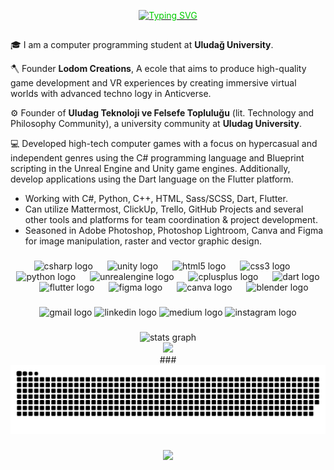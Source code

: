 <p align="center">
  <a href="https://git.io/typing-svg">
    <img src="https://readme-typing-svg.demolab.com?font=Fira+Code&weight=500&size=25&duration=2000&pause=500&center=true&vCenter=true&width=1000&height=100&lines=%F0%9F%91%8B+Knock+knock%2C+Eren+G%C3%BCng%C3%B6rmez;%F0%9F%90%B0+Follow+the+white+rabbit...;%F0%9F%92%BB+Game+Developer+and+Educationist;%F0%9F%91%80+Founder+of+Lodom+Creations+%26+Uludag+Technology+and+Philosophy" alt="Typing SVG" style="color:#00CC00"/>
  </a>
</p>




###

## 

🎓 I am a computer programming student at **Uludağ University**.

🪓 Founder **Lodom Creations**,  A ecole that aims to produce high-quality game development and VR experiences by creating immersive virtual worlds with
advanced techno logy in Anticverse.

⚙️ Founder of **Uludag Teknoloji ve Felsefe Topluluğu** (lit. Technology and Philosophy Community), a university community at **Uludag University**.

💻 Developed high-tech computer games with a focus on hypercasual and independent genres using the C# programming language and Blueprint scripting in the Unreal Engine and Unity game engines. Additionally, develop applications using the Dart language on the Flutter platform.

- Working with C#, Python, C++, HTML, Sass/SCSS, Dart, Flutter. 
- Can utilize Mattermost, ClickUp, Trello, GitHub Projects and several other tools and platforms for team coordination & project development.
- Seasoned in Adobe Photoshop, Photoshop Lightroom, Canva and Figma for image manipulation, raster and vector graphic design.

###

<div align="center">
  <img src="https://img.shields.io/badge/C Sharp-239120?logo=csharp&logoColor=white&style=for-the-badge" height="30" alt="csharp logo"  />
  <img width="15" />
  <img src="https://img.shields.io/badge/Unity-FFFFFF?logo=unity&logoColor=black&style=for-the-badge" height="30" alt="unity logo"  />
  <img width="15" />
  <img src="https://img.shields.io/badge/HTML5-E34F26?logo=html5&logoColor=white&style=for-the-badge" height="30" alt="html5 logo"  />
  <img width="15" />
  <img src="https://img.shields.io/badge/CSS3-1572B6?logo=css3&logoColor=white&style=for-the-badge" height="30" alt="css3 logo"  />
  <img width="15" />
  <img src="https://img.shields.io/badge/Python-3776AB?logo=python&logoColor=white&style=for-the-badge" height="30" alt="python logo"  />
  <img width="15" />
  <img src="https://img.shields.io/badge/Unreal Engine-0E1128?logo=unrealengine&logoColor=white&style=for-the-badge" height="30" alt="unrealengine logo"  />
  <img width="15" />
  <img src="https://img.shields.io/badge/C++-00599C?logo=cplusplus&logoColor=white&style=for-the-badge" height="30" alt="cplusplus logo"  />
  <img width="15" />
  <img src="https://img.shields.io/badge/Dart-0175C2?logo=dart&logoColor=white&style=for-the-badge" height="30" alt="dart logo"  />
  <img width="15" />
  <img src="https://img.shields.io/badge/Flutter-02569B?logo=flutter&logoColor=white&style=for-the-badge" height="30" alt="flutter logo"  />
  <img width="15" />
  <img src="https://img.shields.io/badge/Figma-F24E1E?logo=figma&logoColor=white&style=for-the-badge" height="30" alt="figma logo"  />
  <img width="15" />
  <img src="https://img.shields.io/badge/Canva-00C4CC?logo=canva&logoColor=black&style=for-the-badge" height="30" alt="canva logo"  />
  <img width="15" />
  <img src="https://img.shields.io/badge/Blender-F5792A?logo=blender&logoColor=black&style=for-the-badge" height="30" alt="blender logo"  />
</div>

###


###

<div align="center">
  <img src="https://img.shields.io/static/v1?message=Gmail&logo=gmail&label=&color=D14836&logoColor=white&labelColor=&style=for-the-badge" height="30" alt="gmail logo"  />
  <img src="https://img.shields.io/static/v1?message=LinkedIn&logo=linkedin&label=&color=0077B5&logoColor=white&labelColor=&style=for-the-badge" height="30" alt="linkedin logo"  />
  <img src="https://img.shields.io/static/v1?message=Medium&logo=medium&label=&color=12100E&logoColor=white&labelColor=&style=for-the-badge" height="30" alt="medium logo"  />
  <img src="https://img.shields.io/static/v1?message=Instagram&logo=instagram&label=&color=E4405F&logoColor=white&labelColor=&style=for-the-badge" height="30" alt="instagram logo"  />
</div>

###

<div align="center">
  <img src="https://github-readme-stats.vercel.app/api?username=erengungormez&hide_title=false&hide_rank=false&show_icons=true&include_all_commits=true&count_private=true&disable_animations=false&theme=dracula&locale=en&hide_border=false" height="150" alt="stats graph"  />
  
  <div align="center">
  <img src="https://profile-counter.glitch.me/erengungormez/count.svg?"  />
</div>
###

<br clear="both">

<picture>
  <source media="(prefers-color-scheme: dark)" srcset="https://raw.githubusercontent.com/platane/platane/output/github-contribution-grid-snake-dark.svg">
  <source media="(prefers-color-scheme: light)" srcset="https://raw.githubusercontent.com/platane/platane/output/github-contribution-grid-snake.svg">
  <img alt="github contribution grid snake animation" src="https://raw.githubusercontent.com/platane/platane/output/github-contribution-grid-snake.svg">
</picture>

_[](https://github.com/erengungormez)_


###

<div align="center">
  <img src="https://profile-counter.glitch.me/erengungormez/count.svg?"  />
</div>

###

</div>

###
